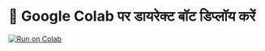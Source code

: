 # 🚀 Google Colab पर डायरेक्ट बॉट डिप्लॉय करें  

[![Run on Colab](https://colab.research.google.com/assets/colab-badge.svg)](https://colab.research.google.com/github/autofollower350/Appx-Project/blob/main/deploy.ipynb)

